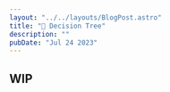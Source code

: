 ```yaml
---
layout: "../../layouts/BlogPost.astro"
title: "🧶 Decision Tree"
description: ""
pubDate: "Jul 24 2023"
---
```


## WIP
